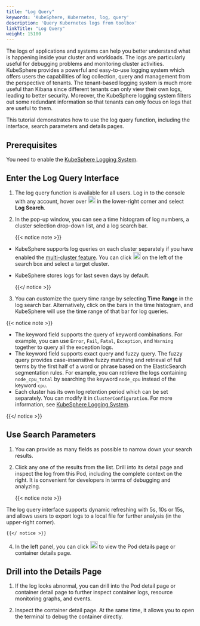 ```yaml
---
title: "Log Query"
keywords: 'KubeSphere, Kubernetes, log, query'
description: 'Query Kubernetes logs from toolbox'
linkTitle: "Log Query"
weight: 15100
---
```


The logs of applications and systems can help you better understand what is happening inside your cluster and workloads. The logs are particularly useful for debugging problems and monitoring cluster activities. KubeSphere provides a powerful and easy-to-use logging system which offers users the capabilities of log collection, query and management from the perspective of tenants. The tenant-based logging system is much more useful than Kibana since different tenants can only view their own logs, leading to better security. Moreover, the KubeSphere logging system filters out some redundant information so that tenants can only focus on logs that are useful to them.

This tutorial demonstrates how to use the log query function, including the interface, search parameters and details pages.

## Prerequisites

You need to enable the [KubeSphere Logging System](../../pluggable-components/logging/).

## Enter the Log Query Interface

1. The log query function is available for all users. Log in to the console with any account, hover over <img src="/images/docs/v3.3/toolbox/log-query/toolbox.png" width='20' /> in the lower-right corner and select **Log Search**.

2. In the pop-up window, you can see a time histogram of log numbers, a cluster selection drop-down list, and a log search bar.

    {{< notice note >}}

- KubeSphere supports log queries on each cluster separately if you have enabled the [multi-cluster feature](../../multicluster-management/). You can click <img src="/images/docs/v3.3/toolbox/log-query/drop-down-list.png" width='20' /> on the left of the search box and select a target cluster.

- KubeSphere stores logs for last seven days by default.

    {{</ notice >}}

3. You can customize the query time range by selecting **Time Range** in the log search bar. Alternatively, click on the bars in the time histogram, and KubeSphere will use the time range of that bar for log queries.

{{< notice note >}}

- The keyword field supports the query of keyword combinations. For example, you can use `Error`, `Fail`, `Fatal`, `Exception`, and `Warning` together to query all the exception logs.
- The keyword field supports exact query and fuzzy query. The fuzzy query provides case-insensitive fuzzy matching and retrieval of full terms by the first half of a word or phrase based on the ElasticSearch segmentation rules. For example, you can retrieve the logs containing `node_cpu_total` by searching the keyword `node_cpu` instead of the keyword `cpu`.
- Each cluster has its own log retention period which can be set separately. You can modify it in `ClusterConfiguration`. For more information, see [KubeSphere Logging System](../../pluggable-components/logging/).

{{</ notice >}}

## Use Search Parameters

1. You can provide as many fields as possible to narrow down your search results.

2. Click any one of the results from the list. Drill into its detail page and inspect the log from this Pod, including the complete context on the right. It is convenient for developers in terms of debugging and analyzing.
    
    {{< notice note >}}

The log query interface supports dynamic refreshing with 5s, 10s or 15s, and allows users to export logs to a local file for further analysis (in the upper-right corner).

    {{</ notice >}}

4. In the left panel, you can click <img src="/images/docs/v3.3/toolbox/log-query/view-detail-page.png" width='20' /> to view the Pod details page or container details page.

## Drill into the Details Page

1. If the log looks abnormal, you can drill into the Pod detail page or container detail page to further inspect container logs, resource monitoring graphs, and events.

2. Inspect the container detail page. At the same time, it allows you to open the terminal to debug the container directly.
